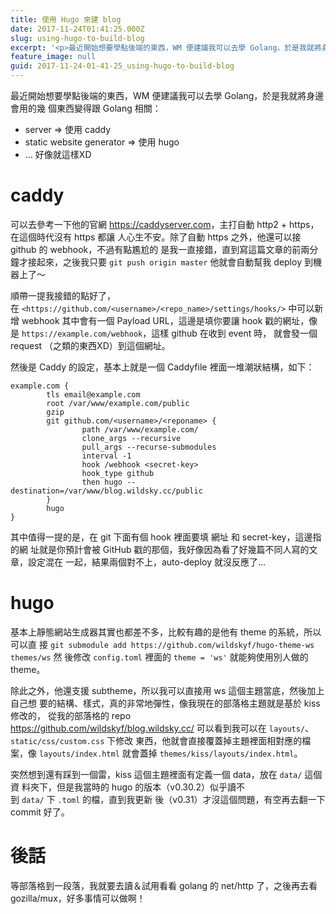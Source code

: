 ```yaml
---
title: 使用 Hugo 來建 blog
date: 2017-11-24T01:41:25.000Z
slug: using-hugo-to-build-blog
excerpt: '<p>最近開始想要學點後端的東西，WM 便建議我可以去學 Golang，於是我就將身邊會用的幾 個東西變得跟 Gol&#8230;</p> '
feature_image: null
guid: 2017-11-24-01-41-25_using-hugo-to-build-blog
---
```

最近開始想要學點後端的東西，WM 便建議我可以去學 Golang，於是我就將身邊會用的幾 個東西變得跟 Golang 相關：

*   server => 使用 caddy
*   static website generator => 使用 hugo
*   … 好像就這樣XD

caddy
=====

可以去參考一下他的官網 <https://caddyserver.com>，主打自動 http2 + https，在這個時代沒有 https 都讓 人心生不安。除了自動 https 之外，他還可以接 github 的 webhook，不過有點尷尬的 是我一直接錯，直到寫這篇文章的前兩分鐘才接起來，之後我只要 `git push origin master` 他就會自動幫我 deploy 到機器上了～

順帶一提我接錯的點好了，在 `<https://github.com/<username>/<repo_name>/settings/hooks/>` 中可以新增 webhook 其中會有一個 Payload URL，這邊是填你要讓 hook 戳的網址，像是 `https://example.com/webhook`，這樣 github 在收到 event 時， 就會發一個 request （之類的東西XD）到這個網址。

然後是 Caddy 的設定，基本上就是一個 Caddyfile 裡面一堆潮狀結構，如下：

    example.com {
            tls email@example.com
            root /var/www/example.com/public
            gzip
            git github.com/<username>/<reponame> {
                    path /var/www/example.com/
                    clone_args --recursive
                    pull_args --recurse-submodules
                    interval -1
                    hook /webhook <secret-key>
                    hook_type github
                    then hugo --destination=/var/www/blog.wildsky.cc/public
            }
            hugo
    }


其中值得一提的是，在 git 下面有個 hook 裡面要填 網址 和 secret-key，這邊指的網 址就是你預計會被 GitHub 戳的那個，我好像因為看了好幾篇不同人寫的文章，設定混在 一起，結果兩個對不上，auto-deploy 就沒反應了…

hugo
====

基本上靜態網站生成器其實也都差不多，比較有趣的是他有 theme 的系統，所以可以直 接 `git submodule add https://github.com/wildskyf/hugo-theme-ws themes/ws` 然 後修改 `config.toml` 裡面的 `theme = 'ws'` 就能夠使用別人做的 theme。

除此之外，他還支援 subtheme，所以我可以直接用 ws 這個主題當底，然後加上自己想 要的結構、樣式，真的非常地彈性，像我現在的部落格主題就是基於 kiss 修改的， 從我的部落格的 repo <https://github.com/wildskyf/blog.wildsky.cc/> 可以看到我可以在 `layouts/`、`static/css/custom.css` 下修改 東西，他就會直接覆蓋掉主題裡面相對應的檔案，像 `layouts/index.html` 就會蓋掉 `themes/kiss/layouts/index.html`。

突然想到還有踩到一個雷，kiss 這個主題裡面有定義一個 data，放在 `data/` 這個資 料夾下，但是我當時的 hugo 的版本（v0.30.2）似乎讀不到 `data/` 下 `.toml` 的檔，直到我更新 後（v0.31）才沒這個問題，有空再去翻一下 commit 好了。

後話
==

等部落格到一段落，我就要去讀＆試用看看 golang 的 net/http 了，之後再去看 gozilla/mux，好多事情可以做啊！

